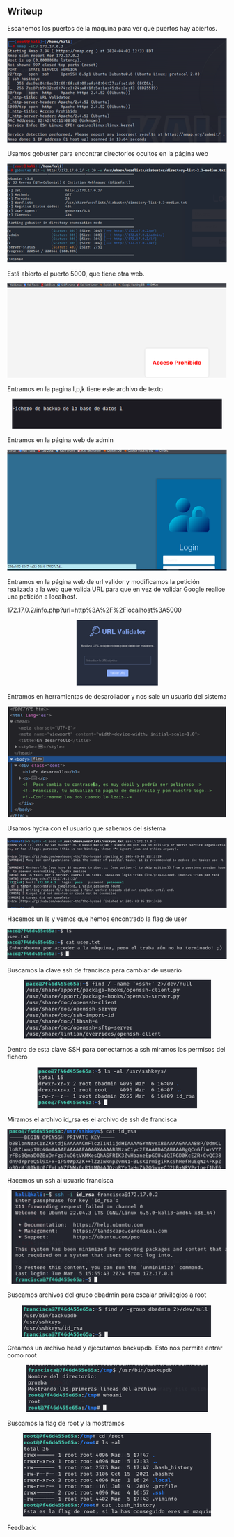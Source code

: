 ## Writeup

Escanemos los puertos de la maquina para ver qué puertos hay abiertos.

<p align="center">
<img  alt="drawing" " src="https://github.com/Dani-ITB24/Proyecto-Final/blob/Grupo2/Documentacion/images/Screenshot_8.png" />
</p>

Usamos gobuster para encontrar directorios ocultos en la página web

<p align="center">
<img  alt="drawing" " src="https://github.com/Dani-ITB24/Proyecto-Final/blob/Grupo2/Documentacion/images/Screenshot_11.png" />
</p>

Está abierto el puerto 5000, que tiene otra web.

<p align="center">
<img  alt="drawing" " src="https://github.com/Dani-ITB24/Proyecto-Final/blob/Grupo2/Documentacion/images/Screenshot_10.png" />
</p>

Entramos en la pagina l,p,k tiene este archivo de texto

<p align="center">
<img  alt="drawing" " src="https://github.com/Dani-ITB24/Proyecto-Final/blob/Grupo2/Documentacion/images/Screenshot_13.png" />
</p>

Entramos en la página web de admin

<p align="center">
<img  alt="drawing" " src="https://github.com/Dani-ITB24/Proyecto-Final/blob/Grupo2/Documentacion/images/Screenshot_12.png" />
</p>

Entramos en la página web de url validor y modificamos la petición realizada a la web que valida URL para que en vez de validar Google realice una petición a localhost.

  172.17.0.2/info.php?url=http%3A%2F%2Flocalhost%3A5000
  
<p align="center">
<img  alt="drawing" " src="https://github.com/Dani-ITB24/Proyecto-Final/blob/Grupo2/Documentacion/images/Screenshot_17.png" />
</p>

Entramos en herramientas de desarollador y nos sale un usuario del sistema

<p align="center">
<img  alt="drawing" " src="https://github.com/Dani-ITB24/Proyecto-Final/blob/Grupo2/Documentacion/images/Screenshot_18.png" />
</p>

Usamos hydra con el usuario que sabemos del sistema

<p align="center">
<img  alt="drawing" " src="https://github.com/Dani-ITB24/Proyecto-Final/blob/Grupo2/Documentacion/images/Screenshot_19.png" />
</p>

Hacemos un ls y vemos que hemos encontrado la flag de user

<p align="center">
<img  alt="drawing" " src="https://github.com/Dani-ITB24/Proyecto-Final/blob/Grupo2/Documentacion/images/Screenshot_29.png" />
</p>

Buscamos la clave ssh de francisca para cambiar de usuario 

<p align="center">
<img  alt="drawing" " src="https://github.com/Dani-ITB24/Proyecto-Final/blob/Grupo2/Documentacion/images/Screenshot_20.png" />
</p>

Dentro de esta clave SSH para conectarnos a ssh miramos los permisos del fichero

<p align="center">
<img  alt="drawing" " src="https://github.com/Dani-ITB24/Proyecto-Final/blob/Grupo2/Documentacion/images/Screenshot_21.png" />
</p>

Miramos el archivo id_rsa es el archivo de ssh de francisca

<p align="center">
<img  alt="drawing" " src="https://github.com/Dani-ITB24/Proyecto-Final/blob/Grupo2/Documentacion/images/Screenshot_22.png" />
</p>

Hacemos un ssh al usuario francisca 

<p align="center">
<img  alt="drawing" " src="https://github.com/Dani-ITB24/Proyecto-Final/blob/Grupo2/Documentacion/images/Screenshot_24.png" />
</p>

Buscamos archivos del grupo dbadmin para escalar privilegios a root

<p align="center">
<img  alt="drawing" " src="https://github.com/Dani-ITB24/Proyecto-Final/blob/Grupo2/Documentacion/images/Screenshot_25.png" />
</p>

Creamos un archivo head y ejecutamos backupdb. Esto nos permite entrar como root

<p align="center">
<img  alt="drawing" " src="https://github.com/Dani-ITB24/Proyecto-Final/blob/Grupo2/Documentacion/images/Screenshot_27.png" />
</p>

Buscamos la flag de root y la mostramos

<p align="center">
<img  alt="drawing" " src="https://github.com/Dani-ITB24/Proyecto-Final/blob/Grupo2/Documentacion/images/Screenshot_28.png" />
</p

## Feedback
